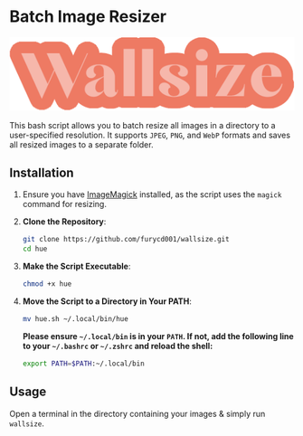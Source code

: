 # Batch Image Resizer

![alt text](wallsize.png "wallsize")

This bash script allows you to batch resize all images in a directory to a user-specified resolution. It supports `JPEG`, `PNG`, and `WebP` formats and saves all resized images to a separate folder.

## Installation

1. Ensure you have [ImageMagick](https://imagemagick.org/) installed, as the script uses the `magick` command for resizing.

2. **Clone the Repository**:
    ```bash
    git clone https://github.com/furycd001/wallsize.git
    cd hue
    ```

3. **Make the Script Executable**:
    ```bash
    chmod +x hue
    ```

4. **Move the Script to a Directory in Your PATH**:
    ```bash
    mv hue.sh ~/.local/bin/hue
    ```

    **Please ensure `~/.local/bin` is in your `PATH`. If not, add the following line to your `~/.bashrc` or `~/.zshrc` and reload the shell:**
    ```bash
    export PATH=$PATH:~/.local/bin
    ```

## Usage

Open a terminal in the directory containing your images & simply run `wallsize`.
